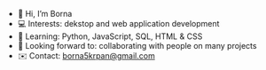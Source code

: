 - 👋 Hi, I’m Borna
- 💻 Interests: dekstop and web application development
- 🧠 Learning: Python, JavaScript, SQL, HTML & CSS
- 🤝 Looking forward to: collaborating with people on many projects
- ✉️ Contact: borna5krpan@gmail.com

<!---
BokiX01/BokiX01 is a ✨ special ✨ repository because its `README.md` (this file) appears on your GitHub profile.
You can click the Preview link to take a look at your changes.
--->
